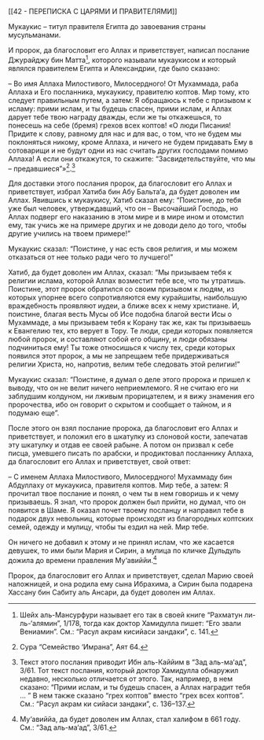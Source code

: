 [[42 - ПЕРЕПИСКА С ЦАРЯМИ И ПРАВИТЕЛЯМИ]]

Мукаукис – титул правителя Египта до завоевания страны мусульманами.

И пророк, да благословит его Аллах и приветствует, написал послание Джурайджу бин Матта[^1], которого называли мукаукисом и который являлся правителем Египта и Александрии, где было сказано:

– Во имя Аллаха Милостивого, Милосердного! От Мухаммада, раба Аллаха и Его посланника, мукаукису, правителю коптов. Мир тому, кто следует правильным путем, а затем: Я обращаюсь к тебе с призывом к исламу: прими ислам, и ты будешь спасен, прими ислам, и Аллах дарует тебе твою награду дважды, если же ты откажешься, то понесешь на себе (бремя) грехов всех коптов! «О люди Писания! Придите к слову, равному для нас и для вас, о том, что не будем мы поклоняться никому, кроме Аллаха, и ничего не будем придавать Ему в сотоварищи и не будут одни из нас считать других господами помимо Аллаха! А если они откажутся, то скажите: “Засвидетельствуйте, что мы – предавшиеся”»[^2].[^3]

Для доставки этого послания пророк, да благословит его Аллах и приветствует, избрал Хатиба бин Абу Бальта‘а, да будет доволен им Аллах. Явившись к мукаукису, Хатиб сказал ему: “Поистине, до тебя уже был человек, утверждавший, что он – Высочайший Господь, но Аллах подверг его наказанию в этом мире и в мире ином и отомстил ему, так учись же на примере других и не доводи дело до того, чтобы другие учились на твоем примере!”

Мукаукис сказал: “Поистине, у нас есть своя религия, и мы можем отказаться от нее только ради чего то лучшего!”

Хатиб, да будет доволен им Аллах, сказал: “Мы призываем тебя к религии ислама, которой Аллах возместит тебе все, что ты утратишь. Поистине, этот пророк обратился со своим призывом к людям, из которых упорнее всего сопротивляются ему курайшиты, наибольшую враждебность проявляют иудеи, а ближе всех к нему христиане. И, поистине, благая весть Мусы об Исе подобна благой вести Исы о Мухаммаде, а мы призываем тебя к Корану так же, как ты призываешь к Евангелию тех, кто верует в Тору. Те люди, среди которых появляется любой пророк, и составляют собой его общину, и люди обязаны подчиниться ему! Ты тоже относишься к числу тех, среди которых появился этот пророк, а мы не запрещаем тебе придерживаться религии Христа, но, напротив, велим тебе следовать этой религии!”

Мукаукис сказал: “Поистине, я думал о деле этого пророка и пришел к выводу, что он не велит ничего неприемлемого. Я не считаю его ни заблудшим колдуном, ни лживым прорицателем, и я вижу знамения его пророчества, ибо он говорит о скрытом и сообщает о тайном, и я подумаю еще”.

После этого он взял послание пророка, да благословит его Аллах и приветствует, и положил его в шкатулку из слоновой кости, запечатав эту шкатулку и отдав ее своей рабыне. А потом он призвал к себе писца, умевшего писать по арабски, и продиктовал посланнику Аллаха, да благословит его Аллах и приветствует, свой ответ:

– С именем Аллаха Милостивого, Милосердного! Мухаммаду бин Абдуллаху от мукаукиса, правителя коптов. Мир тебе, а затем: Я прочитал твое послание и понял, о чем ты в нем говоришь и к чему призываешь. Я знал, что пророк должен был прийти, но думал, что он появится в Шаме. Я оказал почет твоему посланцу и направил тебе в подарок двух невольниц, которые происходят из благородных коптских семей, одежду и мулицу, чтобы ты ездил на ней. Мир тебе.

Он ничего не добавил к этому и не принял ислам, что же касается девушек, то ими были Мария и Сирин, а мулица по кличке Дульдуль дожила до времени правления Му‘авиййи.[^4]

Пророк, да благословит его Аллах и приветствует, сделал Марию своей наложницей, и она родила ему сына Ибрахима, а Сирин была подарена Хассану бин Сабиту аль Ансари, да будет доволен им Аллах.

[^1]: Шейх аль-Мансурфури называет его так в своей книге “Рахматун ли-ль-‘алямин”, 1/178, тогда как доктор Хамидулла пишет: “Его звали Вениамин”. См.: “Расул акрам кисийаси зандаки”, с. 141.

[^2]: Сура “Семейство ‘Имрана”, Аят 64.

[^3]: Текст этого послания приводит Ибн аль-Каййим в “Зад аль-ма‘ад”, 3/61. Тот текст послания, который доктор Хамидулла обнаружил недавно, несколько отличается от этого. Так, например, в нем сказано: “Прими ислам, и ты будешь спасен, а Аллах наградит тебя ... ” В нем также сказано “грех коптов” вместо “грех всех коптов”. См.: “Расул акрам ки сийаси зандаки”, с. 136–137.

[^4]: Му‘авиййа, да будет доволен им Аллах, стал халифом в 661 году. См.: “Зад аль-ма‘ад”, 3/61.

